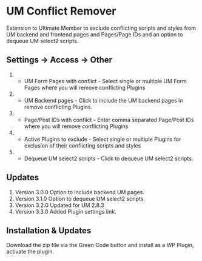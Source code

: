 # UM Conflict Remover
Extension to Ultimate Member to exclude conflicting scripts and styles from UM backend and frontend pages and Pages/Page IDs and an option to dequeue UM select2 scripts.

## Settings -> Access -> Other
1. * UM Form Pages with conflict - Select single or multiple UM Form Pages where you will remove conflicting Plugins
2. * UM Backend pages - Click to include the UM backend pages in remove conflicting Plugins.
3. * Page/Post IDs with conflict - Enter comma separated Page/Post IDs where you will remove conflicting Plugins
4. * Active Plugins to exclude - Select single or multiple Plugins for exclusion of their conflicting scripts and styles
5. * Dequeue UM select2 scripts - Click to dequeue UM select2 scripts.

## Updates
1. Version 3.0.0 Option to include backend UM pages.
2. Version 3.1.0 Option to dequeue UM select2 scripts
3. Version 3.2.0 Updated for UM 2.8.3
4. Version 3.3.0 Added Plugin settings link.

## Installation & Updates
Download the zip file via the Green Code button and install as a WP Plugin, activate the plugin.
